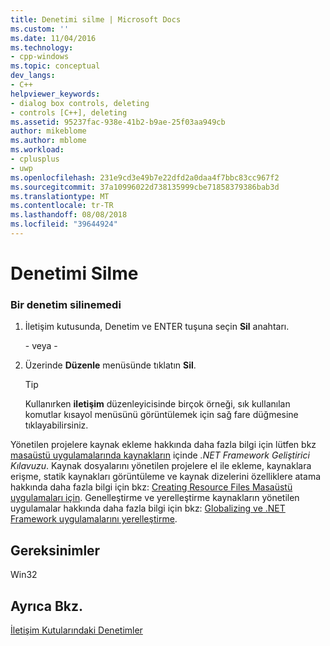 ```yaml
---
title: Denetimi silme | Microsoft Docs
ms.custom: ''
ms.date: 11/04/2016
ms.technology:
- cpp-windows
ms.topic: conceptual
dev_langs:
- C++
helpviewer_keywords:
- dialog box controls, deleting
- controls [C++], deleting
ms.assetid: 95237fac-938e-41b2-b9ae-25f03aa949cb
author: mikeblome
ms.author: mblome
ms.workload:
- cplusplus
- uwp
ms.openlocfilehash: 231e9cd3e49b7e22dfd2a0daa4f7bbc83cc967f2
ms.sourcegitcommit: 37a10996022d738135999cbe71858379386bab3d
ms.translationtype: MT
ms.contentlocale: tr-TR
ms.lasthandoff: 08/08/2018
ms.locfileid: "39644924"
---
```

# <a name="deleting-a-control"></a>Denetimi Silme
### <a name="to-delete-a-control"></a>Bir denetim silinemedi  
  
1.  İletişim kutusunda, Denetim ve ENTER tuşuna seçin **Sil** anahtarı.  
  
     \- veya -  
  
2.  Üzerinde **Düzenle** menüsünde tıklatın **Sil**.  
  
    > [!TIP]
    >  Kullanırken **iletişim** düzenleyicisinde birçok örneği, sık kullanılan komutlar kısayol menüsünü görüntülemek için sağ fare düğmesine tıklayabilirsiniz.  
  
 Yönetilen projelere kaynak ekleme hakkında daha fazla bilgi için lütfen bkz [masaüstü uygulamalarında kaynakların](/dotnet/framework/resources/index) içinde *.NET Framework Geliştirici Kılavuzu*. Kaynak dosyalarını yönetilen projelere el ile ekleme, kaynaklara erişme, statik kaynakları görüntüleme ve kaynak dizelerini özelliklere atama hakkında daha fazla bilgi için bkz: [Creating Resource Files Masaüstü uygulamaları için](/dotnet/framework/resources/creating-resource-files-for-desktop-apps). Genelleştirme ve yerelleştirme kaynakların yönetilen uygulamalar hakkında daha fazla bilgi için bkz: [Globalizing ve .NET Framework uygulamalarını yerelleştirme](/dotnet/standard/globalization-localization/index).  
  
## <a name="requirements"></a>Gereksinimler  
 Win32  
  
## <a name="see-also"></a>Ayrıca Bkz.  
 [İletişim Kutularındaki Denetimler](../windows/controls-in-dialog-boxes.md)